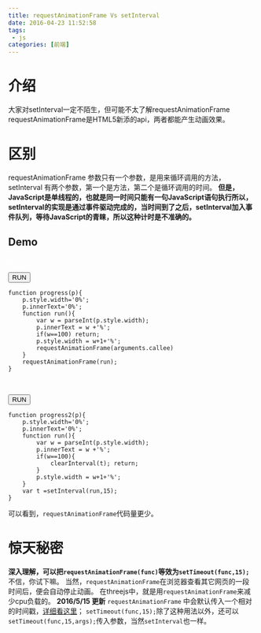 ```yaml
---
title: requestAnimationFrame Vs setInterval
date: 2016-04-23 11:52:58
tags:
 - js
categories: [前端]
---
```

# 介绍
大家对setInterval一定不陌生，但可能不太了解requestAnimationFrame
requestAnimationFrame是HTML5新添的api，两者都能产生动画效果。
# 区别
requestAnimationFrame 参数只有一个参数，是用来循环调用的方法，
setInterval 有两个参数，第一个是方法，第二个是循环调用的时间。
**但是，JavaScript是单线程的，也就是同一时间只能有一句JavaScript语句执行所以，setInterval的实现是通过事件驱动完成的，当时间到了之后，setInterval加入事件队列，等待JavaScript的青睐，所以这种计时是不准确的。**
<!--more-->
## Demo  

<script>function progress(p){p.style.width='0%';p.innerText='0%';function run(){var w = parseInt(p.style.width);p.innerText = w +'%';if(w==100) return;p.style.width = w+1+'%';setTimeout(arguments.callee,15)}setTimeout(run,15);}</script>
<p id='progress' style="width:0%;background-color:blue;color:white">0</p>
<button onclick="progress(document.querySelector('#progress'));">RUN</button>
<script>progress(document.querySelector('#progress'));</script>

```
function progress(p){
	p.style.width='0%';
	p.innerText='0%';
	function run(){
		var w = parseInt(p.style.width);
		p.innerText = w +'%';
		if(w==100) return;
		p.style.width = w+1+'%';
		requestAnimationFrame(arguments.callee)
	}
	requestAnimationFrame(run);
}
```

<script>function progress2(p){p.style.width='0%';p.innerText='0%';function run(){var w = parseInt(p.style.width);p.innerText = w +'%';if(w==100){clearInterval(t); return;}p.style.width = w+1+'%';}var t =setInterval(run,15);}</script>

<p id='progress2' style="width:0%;background-color:blue;color:white">0</p>
<button onclick="progress2(document.querySelector('#progress2'));">RUN</button>

<script>progress2(document.querySelector('#progress2'));</script>

```
function progress2(p){
	p.style.width='0%';
	p.innerText='0%';
	function run(){
		var w = parseInt(p.style.width);
		p.innerText = w +'%';
		if(w==100){
			clearInterval(t); return;
		}
		p.style.width = w+1+'%';
	}
	var t =setInterval(run,15);
}
```

 可以看到，`requestAnimationFrame`代码量更少。

# 惊天秘密
 **深入理解，可以把`requestAnimationFrame(func)`等效为`setTimeout(func,15);`**
 不信，你试下嘛。
 当然，`requestAnimationFrame`在浏览器查看其它网页的一段时间后，便会自动停止动画。
 在threejs中，就是用`requestAnimationFrame`来减少cpu负载的。
 **2016/5/15 更新**
 `requestAnimationFrame` 中会默认传入一个相对的时间戳，[详细看这里](https://developer.mozilla.org/en-US/docs/Web/API/window/requestAnimationFrame)；
 `setTimeout(func,15);`除了这种用法以外，还可以`setTimeout(func,15,args);`传入参数，当然`setInterval`也一样。
 